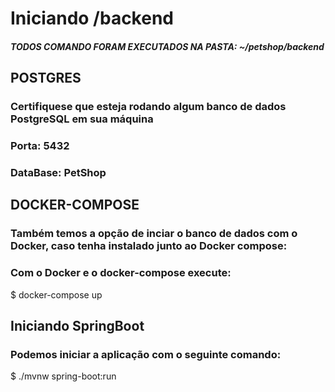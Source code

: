 # Iniciando /backend

##### TODOS COMANDO FORAM EXECUTADOS NA PASTA: ~/petshop/backend

## POSTGRES

### Certifiquese que esteja rodando algum banco de dados PostgreSQL em sua máquina
### Porta: 5432
### DataBase: PetShop

## DOCKER-COMPOSE

### Também temos a opção de inciar o banco de dados com o Docker, caso tenha instalado junto ao Docker compose:

### Com o Docker e o docker-compose execute:

$ docker-compose up

## Iniciando SpringBoot

### Podemos iniciar a aplicação com o seguinte comando:

$ ./mvnw spring-boot:run


